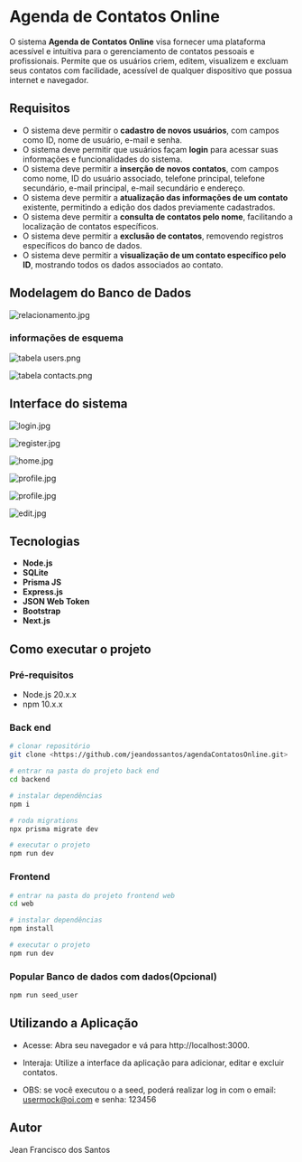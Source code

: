 # Agenda de Contatos Online

O sistema **Agenda de Contatos Online** visa fornecer uma plataforma acessível e intuitiva para o gerenciamento de contatos pessoais e profissionais. Permite que os usuários criem, editem, visualizem e excluam seus contatos com facilidade, acessível de qualquer dispositivo que possua internet e navegador.

## **Requisitos**

- O sistema deve permitir o **cadastro de novos usuários**, com campos como ID, nome de usuário, e-mail e senha.
- O sistema deve permitir que usuários façam **login** para acessar suas informações e funcionalidades do sistema.
- O sistema deve permitir a **inserção de novos contatos**, com campos como nome, ID do usuário associado, telefone principal, telefone secundário, e-mail principal, e-mail secundário e endereço.
- O sistema deve permitir a **atualização das informações de um contato** existente, permitindo a edição dos dados previamente cadastrados.
- O sistema deve permitir a **consulta de contatos pelo nome**, facilitando a localização de contatos específicos.
- O sistema deve permitir a **exclusão de contatos**, removendo registros específicos do banco de dados.
- O sistema deve permitir a **visualização de um contato específico pelo ID**, mostrando todos os dados associados ao contato.

## Modelagem do Banco de Dados

![relacionamento.jpg](https://github.com/jeandossantos/assets/blob/master/AgendaContatos/relacionamento.jpg)

### informações de esquema

![tabela users.png](https://github.com/jeandossantos/assets/blob/master/AgendaContatos/tabela%20users.png)

![tabela contacts.png](https://github.com/jeandossantos/assets/blob/master/AgendaContatos/tabela%20contacts.png)

## **Interface do sistema**
![login.jpg](https://github.com/jeandossantos/assets/blob/master/AgendaContatos/login.png)

![register.jpg](https://github.com/jeandossantos/assets/blob/master/AgendaContatos/register.png)

![home.jpg](https://github.com/jeandossantos/assets/blob/master/AgendaContatos/home.png)

![profile.jpg](https://github.com/jeandossantos/assets/blob/master/AgendaContatos/show%20contact.png)

![profile.jpg](https://github.com/jeandossantos/assets/blob/master/AgendaContatos/edit%20contact.png)

![edit.jpg](https://github.com/jeandossantos/assets/blob/master/AgendaContatos/profile.png)
## Tecnologias

- **Node.js**
- **SQLite**
- **Prisma JS**
- **Express.js**
- **JSON Web Token**
- **Bootstrap**
- **Next.js**

###

## Como executar o projeto

### Pré-requisitos

- Node.js 20.x.x
- npm 10.x.x

### Back end

```bash
# clonar repositório
git clone <https://github.com/jeandossantos/agendaContatosOnline.git>

# entrar na pasta do projeto back end
cd backend

# instalar dependências
npm i

# roda migrations
npx prisma migrate dev

# executar o projeto
npm run dev

```

### Frontend
```bash
# entrar na pasta do projeto frontend web
cd web

# instalar dependências
npm install

# executar o projeto
npm run dev

```

### Popular Banco de dados com dados(Opcional)
```bash
npm run seed_user
```

## Utilizando a Aplicação
- Acesse: Abra seu navegador e vá para http://localhost:3000.
- Interaja: Utilize a interface da aplicação para adicionar, editar e excluir contatos.

- OBS: se você executou o a seed, poderá realizar log in com o email: usermock@oi.com e senha: 123456

## Autor
Jean Francisco dos Santos
